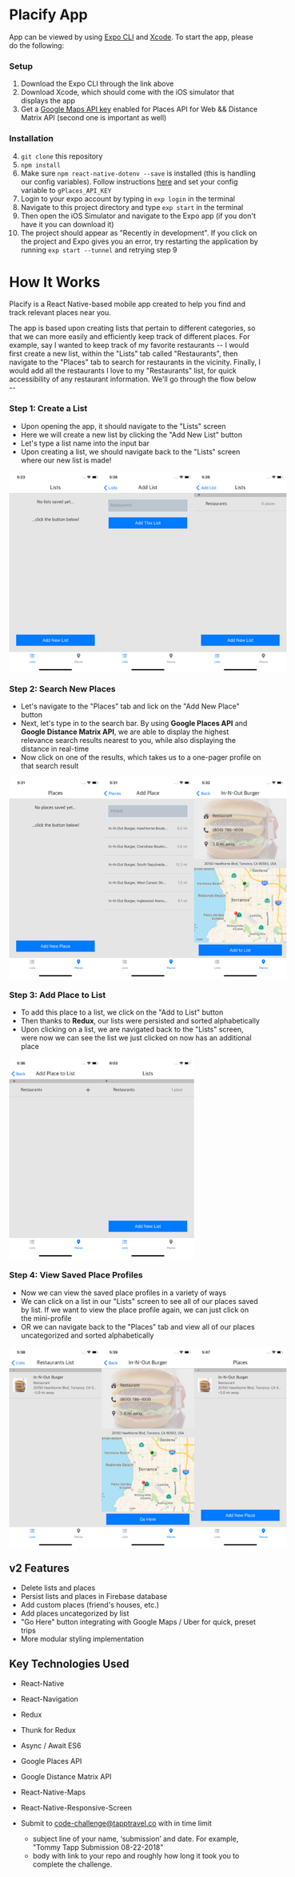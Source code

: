 # Placify App

App can be viewed by using [Expo CLI](https://docs.expo.io/versions/latest/guides/exp-cli.html) and [Xcode](https://developer.apple.com/xcode/). To start the app, please do the following:

### Setup

1) Download the Expo CLI through the link above
2) Download Xcode, which should come with the iOS simulator that displays the app
3) Get a [Google Maps API key](https://cloud.google.com/maps-platform/) enabled for Places API for Web && Distance Matrix API (second one is important as well)

### Installation

4) `git clone` this repository
5) `npm install`
6) Make sure `npm react-native-dotenv --save` is installed (this is handling our config variables). Follow instructions [here](https://www.npmjs.com/package/react-native-dotenv) and set your config variable to `gPlaces_API_KEY`
7) Login to your expo account by typing in `exp login` in the terminal
8) Navigate to this project directory and type `exp start` in the terminal
9) Then open the iOS Simulator and navigate to the Expo app (if you don't have it you can download it)
10) The project should appear as "Recently in development". If you click on the project and Expo gives you an error, try restarting the application by running `exp start --tunnel` and retrying step 9

# How It Works

Placify is a React Native-based mobile app created to help you find and track relevant places near you.

The app is based upon creating lists that pertain to different categories, so that we can more easily and efficiently keep track of different places. For example, say I wanted to keep track of my favorite restaurants -- I would first create a new list, within the "Lists" tab called "Restaurants", then navigate to the "Places" tab to search for restaurants in the vicinity. Finally, I would add all the restaurants I love to my "Restaurants" list, for quick accessibility of any restaurant information. We'll go through the flow below --

### Step 1: Create a List
 * Upon opening the app, it should navigate to the "Lists" screen
 * Here we will create a new list by clicking the "Add New List" button
 * Let's type a list name into the input bar
 * Upon creating a list, we should navigate back to the "Lists" screen where our new list is made!

  <div style="display: flex; flex-direction: row;">
   <img width=185 src="./assets/screenshots/List1.png"/>
   <img width=185 src="./assets/screenshots/List2.png"/>
   <img width=185 src="./assets/screenshots/List3.png"/>
  </div>

### Step 2: Search New Places
  * Let's navigate to the "Places" tab and lick on the "Add New Place" button
  * Next, let's type in to the search bar. By using **Google Places API** and **Google Distance Matrix API**, we are able to display the highest relevance search results nearest to you, while also displaying the distance in real-time
  * Now click on one of the results, which takes us to a one-pager profile on that search result

  <div style="display: flex; flex-direction: row;">
    <img width=185 src="./assets/screenshots/Place1.png"/>
    <img width=185 src="./assets/screenshots/Place2.png"/>
    <img width=185 src="./assets/screenshots/Place3.png"/>
  </div>

### Step 3: Add Place to List
  * To add this place to a list, we click on the "Add to List" button
  * Then thanks to **Redux**, our lists were persisted and sorted alphabetically
  * Upon clicking on a list, we are navigated back to the "Lists" screen, were now we can see the list we just clicked on now has an additional place

  <div style="display: flex; flex-direction: row;">
    <img width=185 src="./assets/screenshots/Place4.png"/>
    <img width=185 src="./assets/screenshots/View1.png"/>
  </div>

### Step 4: View Saved Place Profiles
  * Now we can view the saved place profiles in a variety of ways
  * We can click on a list in our "Lists" screen to see all of our places saved by list. If we want to view the place profile again, we can just click on the mini-profile
  * OR we can navigate back to the "Places" tab and view all of our places uncategorized and sorted alphabetically

  <div style="display: flex; flex-direction: row;">
    <img width=185 src="./assets/screenshots/View2.png"/>
    <img width=185 src="./assets/screenshots/View3.png"/>
    <img width=185 src="./assets/screenshots/View4.png"/>
  </div>

## v2 Features
  * Delete lists and places
  * Persist lists and places in Firebase database
  * Add custom places (friend's houses, etc.)
  * Add places uncategorized by list
  * "Go Here" button integrating with Google Maps / Uber for quick, preset trips
  * More modular styling implementation

## Key Technologies Used
  * React-Native
  * React-Navigation
  * Redux
  * Thunk for Redux
  * Async / Await ES6
  * Google Places API
  * Google Distance Matrix API
  * React-Native-Maps
  * React-Native-Responsive-Screen

* Submit to code-challenge@tapptravel.co with in time limit
  * subject line of your name, ‘submission’ and date. For example, "Tommy Tapp Submission 08-22-2018"
  * body with link to your repo and roughly how long it took you to complete the challenge.
